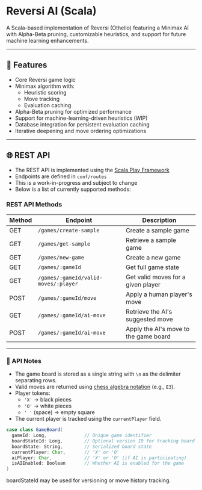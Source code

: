 # Reversi AI (Scala)

A Scala-based implementation of Reversi (Othello) featuring a Minimax AI with Alpha-Beta pruning, customizable heuristics, and support for future machine learning enhancements.

---

## 🚀 Features

- Core Reversi game logic
- Minimax algorithm with:
  - Heuristic scoring
  - Move tracking
  - Evaluation caching
- Alpha-Beta pruning for optimized performance
- Support for machine-learning-driven heuristics (WIP)
- Database integration for persistent evaluation caching
- Iterative deepening and move ordering optimizations

---

## 🌐 REST API

- The REST API is implemented using the [Scala Play Framework](https://www.playframework.com/)
- Endpoints are defined in `conf/routes`
- This is a work-in-progress and subject to change
- Below is a list of currently supported methods:

### REST API Methods

| Method | Endpoint                             | Description                              |
|--------|--------------------------------------|------------------------------------------|
| GET    | `/games/create-sample`               | Create a sample game                     |
| GET    | `/games/get-sample`                  | Retrieve a sample game                   |
| GET    | `/games/new-game`                    | Create a new game                        |
| GET    | `/games/:gameId`                     | Get full game state                      |
| GET    | `/games/:gameId/valid-moves/:player` | Get valid moves for a given player       |
| POST   | `/games/:gameId/move`                | Apply a human player's move              |
| GET    | `/games/:gameId/ai-move`             | Retrieve the AI's suggested move         |
| POST   | `/games/:gameId/ai-move`             | Apply the AI's move to the game board    |

---

### 📝 API Notes

- The game board is stored as a single string with `\n` as the delimiter separating rows.
- Valid moves are returned using [chess algebra notation](https://en.wikipedia.org/wiki/Algebraic_notation_(chess)) (e.g., `E3`).
- Player tokens:
  - `'X'` → black pieces
  - `'O'` → white pieces
  - `' '` (space) → empty square
- The current player is tracked using the `currentPlayer` field.


```scala
case class GameBoard(
  gameId: Long,              // Unique game identifier
  boardStateId: Long,        // Optional version ID for tracking board history
  boardState: String,        // Serialized board state
  currentPlayer: Char,       // 'X' or 'O'
  aiPlayer: Char,            // 'X' or 'O' (if AI is participating)
  isAIEnabled: Boolean       // Whether AI is enabled for the game
)
```
boardStateId may be used for versioning or move history tracking.

